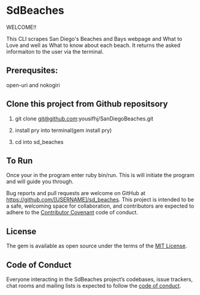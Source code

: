 # SdBeaches
 
WELCOME!! 

This CLI scrapes San Diego's Beaches and Bays webpage and What to Love and well as What to know about each beach. It returns the asked informaiton to the user via the terminal. 

## Prerequsites:

open-uri and nokogiri

## Clone this project from Github repositsory 

1. git clone git@github.com:yousifhj/SanDiegoBeaches.git

2. install pry into terminal(gem install pry)

3. cd into sd_beaches

## To Run 

Once your in the program enter ruby bin/run. This is will initiate the program and will guide you through. 


Bug reports and pull requests are welcome on GitHub at https://github.com/[USERNAME]/sd_beaches. This project is intended to be a safe, welcoming space for collaboration, and contributors are expected to adhere to the [Contributor Covenant](http://contributor-covenant.org) code of conduct.

## License

The gem is available as open source under the terms of the [MIT License](https://opensource.org/licenses/MIT).

## Code of Conduct

Everyone interacting in the SdBeaches project’s codebases, issue trackers, chat rooms and mailing lists is expected to follow the [code of conduct](https://github.com/[USERNAME]/sd_beaches/blob/master/CODE_OF_CONDUCT.md).
